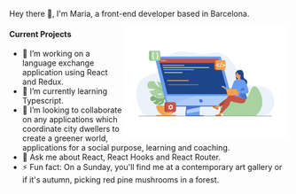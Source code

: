 Hey there 👋, 
I'm Maria, a front-end developer based in Barcelona.

<img align="right" width="auto" height="200" src="/assets/coding.jpg">

#### Current Projects

- 🔭 I’m working on a language exchange application using React and Redux.
- 🌱 I’m currently learning Typescript.
- 👯 I’m looking to collaborate on any applications which coordinate city dwellers to create a greener world, applications for a social purpose, learning and coaching.
- 💬 Ask me about React, React Hooks and React Router.
- ⚡ Fun fact: On a Sunday, you'll find me at a contemporary art gallery or if it's autumn, picking red pine mushrooms in a forest.

